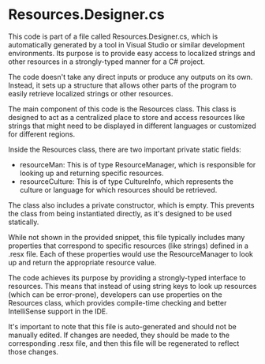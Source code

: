 # Resources.Designer.cs

This code is part of a file called Resources.Designer.cs, which is automatically generated by a tool in Visual Studio or similar development environments. Its purpose is to provide easy access to localized strings and other resources in a strongly-typed manner for a C# project.

The code doesn't take any direct inputs or produce any outputs on its own. Instead, it sets up a structure that allows other parts of the program to easily retrieve localized strings or other resources.

The main component of this code is the Resources class. This class is designed to act as a centralized place to store and access resources like strings that might need to be displayed in different languages or customized for different regions.

Inside the Resources class, there are two important private static fields:

- resourceMan: This is of type ResourceManager, which is responsible for looking up and returning specific resources.
- resourceCulture: This is of type CultureInfo, which represents the culture or language for which resources should be retrieved.

The class also includes a private constructor, which is empty. This prevents the class from being instantiated directly, as it's designed to be used statically.

While not shown in the provided snippet, this file typically includes many properties that correspond to specific resources (like strings) defined in a .resx file. Each of these properties would use the ResourceManager to look up and return the appropriate resource value.

The code achieves its purpose by providing a strongly-typed interface to resources. This means that instead of using string keys to look up resources (which can be error-prone), developers can use properties on the Resources class, which provides compile-time checking and better IntelliSense support in the IDE.

It's important to note that this file is auto-generated and should not be manually edited. If changes are needed, they should be made to the corresponding .resx file, and then this file will be regenerated to reflect those changes.